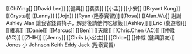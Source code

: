 [[ChiYing]]
[[David Lee]]
[[健興]]
[[裴裴]]
[[小孟]]
[[小安]]
[[Bryant Kung]]
[[Crystal]]
[[Lanny]]
[[Jojo]]
[[Ryan (陞泰實習)]]
[[Rosa]]
[[Alan.Wu]] 謝謝 Ashley Alan 讓我省錢買椅子，解封後請他們吃頓飯
[[Ashley]]
[[Eric (桌遊咖)]]
[[維真]]
[[Daniel]]
[[Marcus]]
[[Ben]]
[[天龍]]
[[Chris.Chen (AC)]]
[[仲崴 (AC)]]
[[ZHIH]]
[[Jenny]]
[[Chris (小公主)]]
[[Chloe]]
[[仲威 (健興朋友)]]
Jones
小 Johnson
Keith
Eddy
Jack (陞泰實習)
